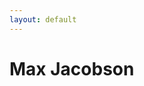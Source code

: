 ```yaml
---
layout: default
---
```


# Max Jacobson

[<i class="fa fa-file-text-o"></i>](http://hardscrabble.net)
[<i class="fa fa-twitter"></i>](http://twitter.com/maxjacobson)
[<i class="fa fa-github"></i>](http://github.com/maxjacobson)
[<i class="fa fa-at"></i>](mailto:max@hardscrabble.net)

